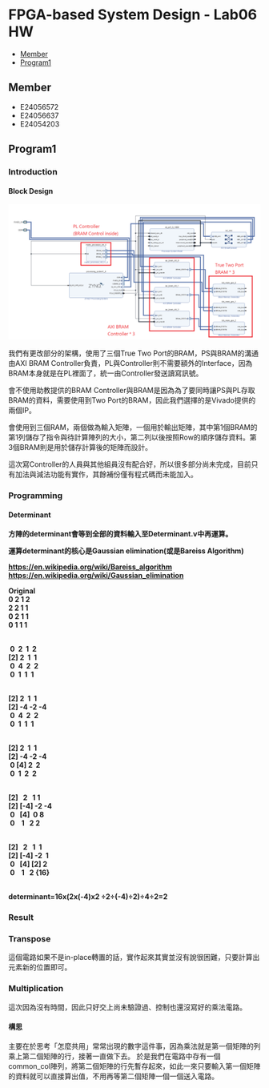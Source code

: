 FPGA-based System Design - Lab06 HW
=

* [Member](#Member)
* [Program1](#Program1)


<h2 id="Member">Member</h2>

- E24056572   
- E24056637   
- E24054203   



<h2 id = "Program1">Program1 </h2>

<h3>Introduction</h3>

<h4>Block Design</h4>

<img src = "./image/design_1.png">

我們有更改部分的架構，使用了三個True Two Port的BRAM，PS與BRAM的溝通由AXI BRAM Controller負責，PL與Controller則不需要額外的Interface，因為BRAM本身就是在PL裡面了，統一由Controller發送讀寫訊號。

會不使用助教提供的BRAM Controller與BRAM是因為為了要同時讓PS與PL存取BRAM的資料，需要使用到Two Port的BRAM，因此我們選擇的是Vivado提供的兩個IP。  

會使用到三個RAM，兩個做為輸入矩陣，一個用於輸出矩陣，其中第1個BRAM的第1列儲存了指令與待計算陣列的大小，第二列以後按照Row的順序儲存資料。第3個BRAM則是用於儲存計算後的矩陣而設計。

這次寫Controller的人員與其他組員沒有配合好，所以很多部分尚未完成，目前只有加法與減法功能有實作，其餘補份僅有程式碼而未能加入。

<h3>Programming</h3>


<h4>Determinant<h4>
方陣的determinant會等到全部的資料輸入至Determinant.v中再運算。

運算determinant的核心是Gaussian&nbsp;elimination(或是Bareiss&nbsp;Algorithm)

https://en.wikipedia.org/wiki/Bareiss_algorithm</br>
https://en.wikipedia.org/wiki/Gaussian_elimination</br>



Original</br>
0&nbsp;2&nbsp;1&nbsp;2</br>
2&nbsp;2&nbsp;1&nbsp;1</br>
0&nbsp;2&nbsp;1&nbsp;1</br>
0&nbsp;1&nbsp;1&nbsp;1</br>
</br>

&nbsp;0&nbsp;&nbsp;2&nbsp;&nbsp;1&nbsp;&nbsp;2</br>
[2]&nbsp;2&nbsp;&nbsp;1&nbsp;&nbsp;1</br>
&nbsp;0&nbsp;&nbsp;4&nbsp;&nbsp;2&nbsp;&nbsp;2&nbsp;</br>
&nbsp;0&nbsp;&nbsp;1&nbsp;&nbsp;1&nbsp;&nbsp;1&nbsp;</br>
</br>

[2]&nbsp;2&nbsp;&nbsp;1&nbsp;&nbsp;1</br>
[2]&nbsp;-4&nbsp;-2&nbsp;-4</br>
&nbsp;0&nbsp;&nbsp;4&nbsp;&nbsp;2&nbsp;&nbsp;2</br>
&nbsp;0&nbsp;&nbsp;1&nbsp;&nbsp;1&nbsp;&nbsp;1</br>
</br>

[2]&nbsp;2&nbsp;&nbsp;1&nbsp;&nbsp;1</br>
[2]&nbsp;-4&nbsp;-2&nbsp;-4</br>
&nbsp;0&nbsp;[4]&nbsp;2&nbsp;&nbsp;2</br>
&nbsp;0&nbsp;&nbsp;1&nbsp;&nbsp;2&nbsp;&nbsp;2</br>
</br>


[2]&nbsp;&nbsp;&nbsp;2&nbsp;&nbsp;&nbsp;1&nbsp;1</br>
[2]&nbsp;[-4]&nbsp;-2&nbsp;-4</br>
&nbsp;0&nbsp;&nbsp;&nbsp;[4]&nbsp;&nbsp;0&nbsp;8</br>
&nbsp;0&nbsp;&nbsp;&nbsp;&nbsp;1&nbsp;&nbsp;&nbsp;2&nbsp;2</br>
</br>

[2]&nbsp;&nbsp;&nbsp;2&nbsp;&nbsp;&nbsp;1&nbsp;&nbsp;1</br>
[2]&nbsp;[-4]&nbsp;-2&nbsp;&nbsp;1</br>
&nbsp;0&nbsp;&nbsp;&nbsp;[4]&nbsp;[2]&nbsp;2</br>
&nbsp;0&nbsp;&nbsp;&nbsp;&nbsp;1&nbsp;&nbsp;&nbsp;2&nbsp;{16}</br>
</br>

determinant=16x(2x(-4)x2 ÷2÷(-4)÷2)÷4÷2=2


<h3>Result</h3>

### Transpose
這個電路如果不是in-place轉置的話，實作起來其實並沒有說很困難，只要計算出元素新的位置即可。

### Multiplication
這次因為沒有時間，因此只好交上尚未驗證過、控制也還沒寫好的乘法電路。

#### 構思
主要在於思考「怎麼共用」常常出現的數字這件事，因為乘法就是第一個矩陣的列乘上第二個矩陣的行，接著一直做下去。
於是我們在電路中存有一個common_col陣列，將第二個矩陣的行先暫存起來，如此一來只要輸入第一個矩陣的資料就可以直接算出值，不用再等第二個矩陣一個一個送入電路。

